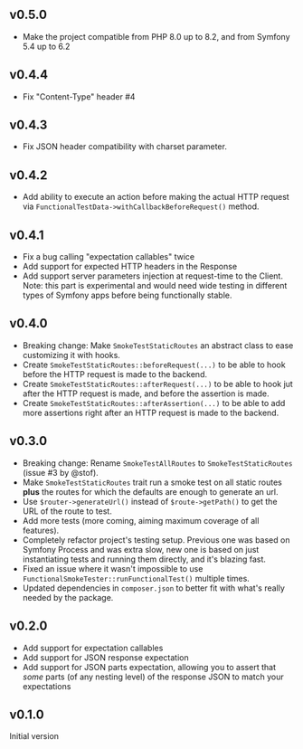 ## v0.5.0

* Make the project compatible from PHP 8.0 up to 8.2, and from Symfony 5.4 up to 6.2

## v0.4.4

* Fix "Content-Type" header #4

## v0.4.3

* Fix JSON header compatibility with charset parameter.

## v0.4.2

* Add ability to execute an action before making the actual HTTP request via `FunctionalTestData->withCallbackBeforeRequest()` method.

## v0.4.1

* Fix a bug calling "expectation callables" twice
* Add support for expected HTTP headers in the Response
* Add support server parameters injection at request-time to the Client. Note: this part is experimental and would need wide testing in different types of Symfony apps before being functionally stable.

## v0.4.0

* Breaking change: Make `SmokeTestStaticRoutes` an abstract class to ease customizing it with hooks.
* Create `SmokeTestStaticRoutes::beforeRequest(...)` to be able to hook before the HTTP request is made to the backend.
* Create `SmokeTestStaticRoutes::afterRequest(...)` to be able to hook jut after the HTTP request is made, and before the assertion is made.
* Create `SmokeTestStaticRoutes::afterAssertion(...)` to be able to add more assertions right after an HTTP request is made to the backend.

## v0.3.0

* Breaking change: Rename `SmokeTestAllRoutes` to `SmokeTestStaticRoutes` (issue #3 by @stof).
* Make `SmokeTestStaticRoutes` trait run a smoke test on all static routes **plus** the routes for which the defaults are enough to generate an url.
* Use `$router->generateUrl()` instead of `$route->getPath()` to get the URL of the route to test.
* Add more tests (more coming, aiming maximum coverage of all features).
* Completely refactor project's testing setup. Previous one was based on Symfony Process and was extra slow, new one is based on just instantiating tests and running them directly, and it's blazing fast.
* Fixed an issue where it wasn't impossible to use `FunctionalSmokeTester::runFunctionalTest()` multiple times.
* Updated dependencies in `composer.json` to better fit with what's really needed by the package.

## v0.2.0

* Add support for expectation callables
* Add support for JSON response expectation
* Add support for JSON parts expectation, allowing you to assert that *some* parts (of any nesting level) of the response JSON to match your expectations

## v0.1.0

Initial version
